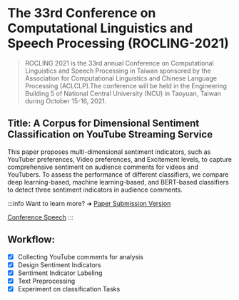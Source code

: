 # The 33rd Conference on Computational Linguistics and Speech Processing (ROCLING-2021)
> ROCLING 2021 is the 33rd annual Conference on Computational Linguistics and Speech Processing in Taiwan sponsored by the Association for Computational Linguistics and Chinese Language Processing (ACLCLP).The conference will be held in the Engineering Building 5 of National Central University (NCU) in Taoyuan, Taiwan during October 15-16, 2021.

## Title: A Corpus for Dimensional Sentiment Classification on YouTube Streaming Service
This paper proposes multi-dimensional sentiment indicators, such as YouTuber preferences, Video preferences, and Excitement levels, to capture comprehensive sentiment on audience comments for videos and YouTubers. To assess the performance of different classifiers, we compare deep learning-based, machine learning-based, and BERT-based classifiers to detect three sentiment indicators in audience comments.

:::info
Want to learn more? ➜ [Paper Submission Version](https://github.com/maggie940155/ROCLING2021/blob/e79cbe56fcce39384e0225350dcd49131abc89b2/2021.RoclingPublication.pdf)

[Conference Speech](https://github.com/maggie940155/ROCLING-2021/blob/96e5e9280aa1a8dc3b7e4db72bc5fbf213e48415/paper39_ROCLING2021.pdf)
:::




## Workflow:
 - [x] Collecting YouTube comments for analysis 
 - [x] Design Sentiment Indicators 
 - [x] Sentiment Indicator Labeling
 - [x] Text Preprocessing
 - [x] Experiment on classification Tasks
